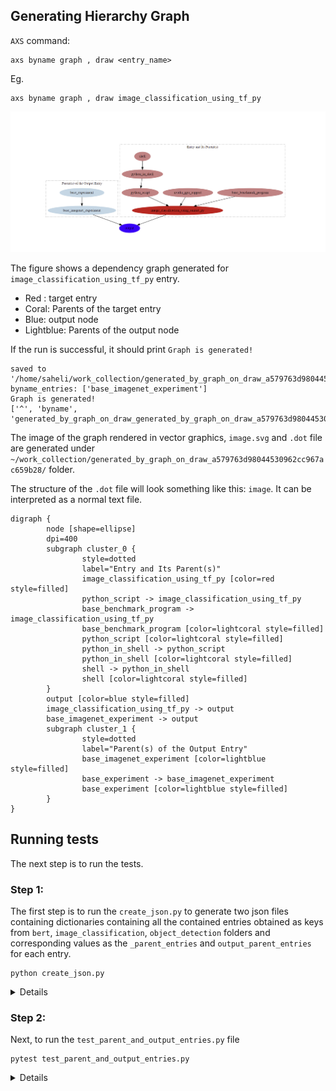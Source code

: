 ## Generating Hierarchy Graph
`AXS` command:
```
axs byname graph , draw <entry_name>
```
Eg. 
```
axs byname graph , draw image_classification_using_tf_py
```

![Alt text](image.png)

The figure shows a dependency graph generated for `image_classification_using_tf_py` entry. 

- Red : target entry 
- Coral: Parents of the target entry
- Blue: output node
- Lightblue: Parents of the output node

If the run is successful, it should print `Graph is generated!`

```
saved to '/home/saheli/work_collection/generated_by_graph_on_draw_a579763d98044530962cc967ac659b28/data_axs.json'
byname_entries: ['base_imagenet_experiment']
Graph is generated!
['^', 'byname', 'generated_by_graph_on_draw_generated_by_graph_on_draw_a579763d98044530962cc967ac659b28']
```
The image of the graph rendered in vector graphics, `image.svg` and `.dot` file are generated under `~/work_collection/generated_by_graph_on_draw_a579763d98044530962cc967ac659b28/` folder. 

The structure of the `.dot` file will look something like this: `image`. It can be interpreted as a normal text file.
```
digraph {
        node [shape=ellipse]
        dpi=400
        subgraph cluster_0 {
                style=dotted
                label="Entry and Its Parent(s)"
                image_classification_using_tf_py [color=red style=filled]
                python_script -> image_classification_using_tf_py
                base_benchmark_program -> image_classification_using_tf_py
                base_benchmark_program [color=lightcoral style=filled]
                python_script [color=lightcoral style=filled]
                python_in_shell -> python_script
                python_in_shell [color=lightcoral style=filled]
                shell -> python_in_shell
                shell [color=lightcoral style=filled]
        }
        output [color=blue style=filled]
        image_classification_using_tf_py -> output
        base_imagenet_experiment -> output
        subgraph cluster_1 {
                style=dotted
                label="Parent(s) of the Output Entry"
                base_imagenet_experiment [color=lightblue style=filled]
                base_experiment -> base_imagenet_experiment
                base_experiment [color=lightblue style=filled]
        }
}
```
## Running tests
The next step is to run the tests.

### Step 1:
The first step is to run the `create_json.py` to generate two json files containing dictionaries containing all the contained entries obtained as keys from `bert`, `image_classification`, `object_detection` folders and corresponding values as the `_parent_entries`  and `output_parent_entries` for each entry.
```
python create_json.py
```
<Details><Pre>
output_parent_entries_dict.json  parent_entries_dict.json  </Details></Pre>

### Step 2:
Next, to run the `test_parent_and_output_entries.py` file 
```
pytest test_parent_and_output_entries.py
```
<Details><Pre>
==================================================================================== 2 passed in 0.01s =====================================================================================
collected 2 items

test_parent_and_output_entries.py::test_compare_dot_and_json_for_target PASSED
test_parent_and_output_entries.py::test_compare_dot_and_json_for_target_output PASSED
 </Details></Pre>